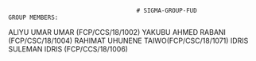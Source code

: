                                         # SIGMA-GROUP-FUD
    GROUP MEMBERS:
ALIYU UMAR UMAR (FCP/CCS/18/1002)
YAKUBU AHMED RABANI (FCP/CSC/18/1004)
RAHIMAT UHUNENE TAIWO(FCP/CSC/18/1071)
IDRIS SULEMAN IDRIS (FCP/CCS/18/1006)

